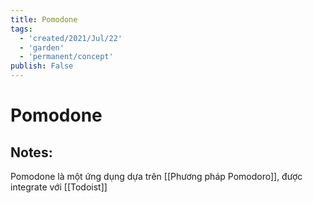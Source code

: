 ```yaml
---
title: Pomodone
tags:
  - 'created/2021/Jul/22'
  - 'garden'
  - 'permanent/concept'
publish: False
---
```

# Pomodone

## Notes:
Pomodone là một ứng dụng dựa trên [[Phương pháp Pomodoro]], được integrate với [[Todoist]]
